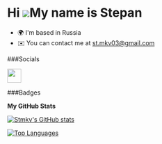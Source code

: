 Hi ![](https://user-images.githubusercontent.com/18350557/176309783-0785949b-9127-417c-8b55-ab5a4333674e.gif)My name is Stepan
==============================================================================================================================

* 🌍  I'm based in Russia
* ✉️  You can contact me at [st.mkv03@gmail.com](mailto:st.mkv03@gmail.com)


###Socials

<p align="left"> <a href="https://www.github.com/Stmkv" target="_blank" rel="noreferrer"> <picture> <source media="(prefers-color-scheme: dark)" srcset="https://raw.githubusercontent.com/danielcranney/readme-generator/main/public/icons/socials/github-dark.svg" /> <source media="(prefers-color-scheme: light)" srcset="https://raw.githubusercontent.com/danielcranney/readme-generator/main/public/icons/socials/github.svg" /> <img src="https://raw.githubusercontent.com/danielcranney/readme-generator/main/public/icons/socials/github.svg" width="32" height="32" /> </picture> </a></p>
###Badges

<b>My GitHub Stats</b>

<a href="http://www.github.com/Stmkv"><img src="https://github-readme-stats.vercel.app/api?username=Stmkv&show_icons=true&hide=&count_private=true&title_color=0891b2&text_color=ffffff&icon_color=0891b2&bg_color=1c1917&hide_border=true&show_icons=true" alt="Stmkv's GitHub stats" /></a>

<a href="https://github.com/Stmkv" align="left"><img src="https://github-readme-stats.vercel.app/api/top-langs/?username=Stmkv&langs_count=10&title_color=0891b2&text_color=ffffff&icon_color=0891b2&bg_color=1c1917&hide_border=true&locale=en&custom_title=Top%20%Languages" alt="Top Languages" /></a>
